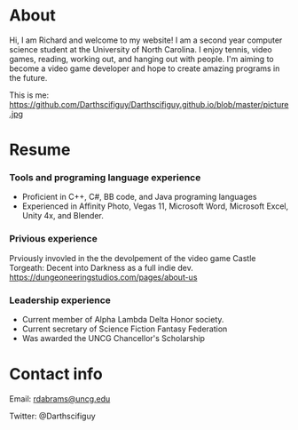 # About

Hi, I am Richard and welcome to my website! I am a second year computer science student at the University of North Carolina. I enjoy tennis, video games, reading, working out, and hanging out with people. I'm aiming to become a video game developer and hope to create amazing programs in the future.

This is me:
https://github.com/Darthscifiguy/Darthscifiguy.github.io/blob/master/picture.jpg

# Resume

### Tools and programing language experience
* Proficient in C++, C#, BB code, and Java programing languages
* Experienced in Affinity Photo, Vegas 11, Microsoft Word, Microsoft Excel, Unity 4x, and Blender.


### Privious experience

Prviously invovled in the the devolpement of the video game Castle Torgeath: Decent into Darkness as a full indie dev. https://dungeoneeringstudios.com/pages/about-us


### Leadership experience
* Current member of Alpha Lambda Delta Honor society.
* Current secretary of Science Fiction Fantasy Federation 
* Was awarded the UNCG Chancellor's Scholarship

# Contact info

Email: rdabrams@uncg.edu

Twitter: @Darthscifiguy 

